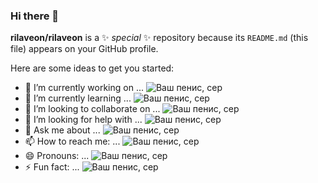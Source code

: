 ### Hi there 👋


**rilaveon/rilaveon** is a ✨ _special_ ✨ repository because its `README.md` (this file) appears on your GitHub profile.

Here are some ideas to get you started:

- 🔭 I’m currently working on ... ![Ваш пенис, сер](https://cdn.frankerfacez.com/d5/fd/d5fdde186d5907fffb18076d2debfed5.PNG)
- 🌱 I’m currently learning ... ![Ваш пенис, сер](https://cdn.frankerfacez.com/d5/fd/d5fdde186d5907fffb18076d2debfed5.PNG)
- 👯 I’m looking to collaborate on ... ![Ваш пенис, сер](https://cdn.frankerfacez.com/d5/fd/d5fdde186d5907fffb18076d2debfed5.PNG)
- 🤔 I’m looking for help with ... ![Ваш пенис, сер](https://cdn.frankerfacez.com/d5/fd/d5fdde186d5907fffb18076d2debfed5.PNG)
- 💬 Ask me about ... ![Ваш пенис, сер](https://cdn.frankerfacez.com/d5/fd/d5fdde186d5907fffb18076d2debfed5.PNG)
- 📫 How to reach me: ... ![Ваш пенис, сер](https://cdn.frankerfacez.com/d5/fd/d5fdde186d5907fffb18076d2debfed5.PNG)
- 😄 Pronouns: ... ![Ваш пенис, сер](https://cdn.frankerfacez.com/d5/fd/d5fdde186d5907fffb18076d2debfed5.PNG)
- ⚡ Fun fact: ... ![Ваш пенис, сер](https://cdn.frankerfacez.com/d5/fd/d5fdde186d5907fffb18076d2debfed5.PNG)


